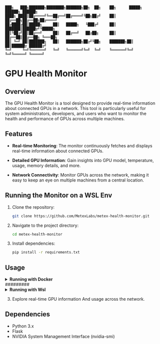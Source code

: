     ███╗   ███╗███████╗████████╗███████╗██╗  ██╗    ██╗      █████╗ ██████╗ ██████╗
    ████╗ ████║██╔════╝╚══██╔══╝██╔════╝╚██╗██╔╝    ██║     ██╔══██╗██╔══██╗██╔════╝
    ██╔████╔██║█████╗     ██║   █████╗   ╚███╔╝     ██║     ███████║██████╦╝╚█████╗
    ██║╚██╔╝██║██╔══╝     ██║   ██╔══╝   ██╔██╗     ██║     ██╔══██║██╔══██╗ ╚═══██╗
    ██║ ╚═╝ ██║███████╗   ██║   ███████╗██╔╝╚██╗    ███████╗██║  ██║██████╦ ██████╔╝
    ╚═╝     ╚═╝╚══════╝   ╚═╝   ╚══════╝╚═╝  ╚═╝    ╚══════╝╚═╝  ╚═╝╚═════╝ ╚═════╝
# GPU Health Monitor

## Overview

The GPU Health Monitor is a tool designed to provide real-time information about connected GPUs in a network. This tool is particularly useful for system administrators, developers, and users who want to monitor the health and performance of GPUs across multiple machines.

## Features

- **Real-time Monitoring**: The monitor continuously fetches and displays real-time information about connected GPUs.
  
- **Detailed GPU Information**: Gain insights into GPU model, temperature, usage, memory details, and more.

- **Network Connectivity**: Monitor GPUs across the network, making it easy to keep an eye on multiple machines from a central location.

## Running the Monitor on a WSL Env

1. Clone the repository:
   ```bash
   git clone https://github.com/MetexLabs/metex-health-monitor.git
   ```

2. Navigate to the project directory:
   ```bash
   cd metex-health-monitor
   ```

3. Install dependencies:
   ```bash
   pip install -r requirements.txt
   ```

## Usage

<details>
<summary><b>Running with Docker</b></summary>

```bash
git clone https://github.com/MetexLabs/metex-health-monitor.git
cd metex-health-monitor
docker-compose up --build -d
```
</details>
#########
<details>
<summary><b>Running with Wsl </b></summary>

```bash
git clone https://github.com/MetexLabs/metex-health-monitor.git
cd metex-health-monitor
pip install -r requirements.txt
flask run --host=0.0.0.0 --port=5000
*Acces the local host on*  http://localhost:5000
```
</details>

3. Explore real-time GPU information And usage across the network.

## Dependencies

- Python 3.x
- Flask
- NVIDIA System Management Interface (nvidia-smi)
